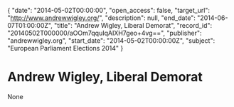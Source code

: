 {
  "date": "2014-05-02T00:00:00", 
  "open_access": false, 
  "target_url": "http://www.andrewwigley.org/", 
  "description": null, 
  "end_date": "2014-06-07T01:00:00Z", 
  "title": "Andrew Wigley, Liberal Demorat", 
  "record_id": "20140502T000000/aOOm7qquIqAIXH7geo+4vg==", 
  "publisher": "andrewwigley.org", 
  "start_date": "2014-05-02T00:00:00Z", 
  "subject": "European Parliament Elections 2014"
}

# Andrew Wigley, Liberal Demorat

None